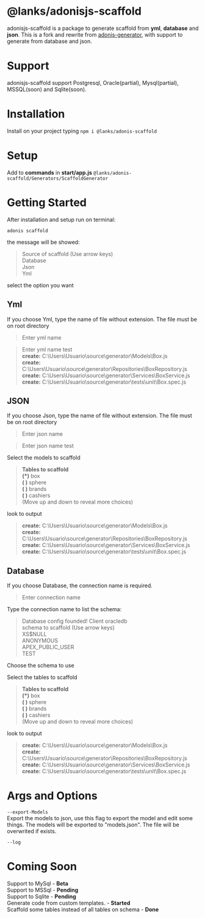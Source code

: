 # @lanks/adonisjs-scaffold
adonisjs-scaffold is a package to generate scaffold from **yml**, **database** and **json**. This is a fork and rewrite from [adonis-generator](https://github.com/zainul/adonis-generator), with support to generate from database and json.

# Support  
adonisjs-scaffold support Postgresql, Oracle(partial), Mysql(partial), MSSQL(soon) and Sqlite(soon).

# Installation  
Install on your project typing 
``
npm i @lanks/adonis-scaffold
`` 
   
# Setup  
Add to **commands** in **start/app.js** 
``
@lanks/adonis-scaffold/Generators/ScaffoldGenerator
``


# Getting Started
After installation and setup run on terminal:

``
adonis scaffold
``

the message will be showed:
> Source of scaffold (Use arrow keys)  
 Database  
 Json  
 Yml

select the option you want

## Yml  
If you choose Yml, type the name of file without extension. The file must be on root directory
> Enter yml name

> Enter yml name test  
**create:** C:\Users\Usuario\source\generator\Models\Box.js  
**create:** C:\Users\Usuario\source\generator\Repositories\BoxRepository.js  
**create:** C:\Users\Usuario\source\generator\Services\BoxService.js  
**create:** C:\Users\Usuario\source\generator\tests\unit\Box.spec.js  

## JSON
If you choose Json, type the name of file without extension. The file must be on root directory
> Enter json name

> Enter json name test   

Select the models to scaffold  
>**Tables to scaffold**  
**(*)** box   
**( )** sphere   
**( )** brands   
**( )** cashiers  
(Move up and down to reveal more choices)  

look to output  

>**create:** C:\Users\Usuario\source\generator\Models\Box.js  
**create:** C:\Users\Usuario\source\generator\Repositories\BoxRepository.js  
**create:** C:\Users\Usuario\source\generator\Services\BoxService.js  
**create:** C:\Users\Usuario\source\generator\tests\unit\Box.spec.js  

## Database
If you choose Database, the connection name is required.
> Enter connection name 

Type the connection name to list the schema:
>Database config founded! Client oracledb  
 schema to scaffold (Use arrow keys)  
 XS$NULL  
 ANONYMOUS  
 APEX_PUBLIC_USER  
 TEST  

Choose the schema to use

Select the tables to scaffold  
>**Tables to scaffold**  
**(*)** box   
**( )** sphere   
**( )** brands   
**( )** cashiers  
(Move up and down to reveal more choices)  

look to output  


>**create:** C:\Users\Usuario\source\generator\Models\Box.js  
**create:** C:\Users\Usuario\source\generator\Repositories\BoxRepository.js  
**create:** C:\Users\Usuario\source\generator\Services\BoxService.js  
**create:** C:\Users\Usuario\source\generator\tests\unit\Box.spec.js  

# Args and Options

``
--export-Models
``  
Export the models to json, use this flag to export the model and edit some things. The models will be exported to "models.json". The file will be overwrited if exists.

``
--log
``  
# Coming Soon  
  Support to MySql - **Beta**  
  Support to MSSql - **Pending**  
  Support to Sqlite - **Pending**  
  Generate code from custom templates. - **Started**  
  Scaffold some tables instead of all tables on schema - **Done**
